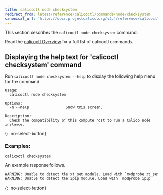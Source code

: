 ```yaml
---
title: calicoctl node checksystem
redirect_from: latest/reference/calicoctl/commands/node/checksystem
canonical_url: 'https://docs.projectcalico.org/v3.4/reference/calicoctl/commands/node/checksystem'
---
```


This section describes the `calicoctl node checksystem` command.

Read the [calicoctl Overview]({{site.baseurl}}/{{page.version}}/reference/calicoctl)
for a full list of calicoctl commands.

## Displaying the help text for 'calicoctl checksystem' command

Run `calicoctl node checksystem --help` to display the following help menu for the
command.

```
Usage:
  calicoctl node checksystem

Options:
  -h --help                 Show this screen.

Description:
  Check the compatibility of this compute host to run a Calico node instance.
```
{: .no-select-button}

### Examples:

```
calicoctl checksystem
```

An example response follows.

```bash
WARNING: Unable to detect the xt_set module. Load with `modprobe xt_set`
WARNING: Unable to detect the ipip module. Load with `modprobe ipip`
```
{: .no-select-button}
